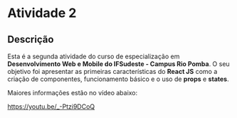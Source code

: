 # Atividade 2

## Descrição

Esta é a segunda atividade do curso de especialização em **Desenvolvimento Web e Mobile do IFSudeste - Campus Rio Pomba**. O seu objetivo foi apresentar as primeiras características do **React JS** como a criação de componentes, funcionamento básico e o uso de **props** e **states**.

Maiores informações estão no vídeo abaixo:

https://youtu.be/_-Ptzi9DCoQ